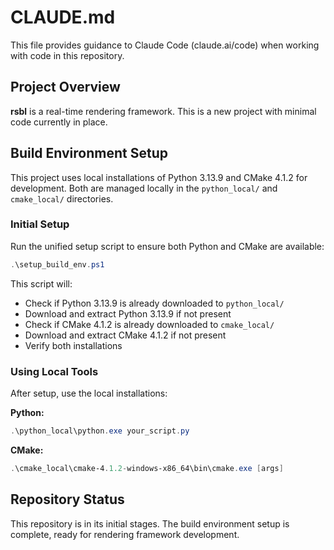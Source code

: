 # CLAUDE.md

This file provides guidance to Claude Code (claude.ai/code) when working with code in this repository.

## Project Overview

**rsbl** is a real-time rendering framework. This is a new project with minimal code currently in place.

## Build Environment Setup

This project uses local installations of Python 3.13.9 and CMake 4.1.2 for development. Both are managed locally in the `python_local/` and `cmake_local/` directories.

### Initial Setup

Run the unified setup script to ensure both Python and CMake are available:

```powershell
.\setup_build_env.ps1
```

This script will:
- Check if Python 3.13.9 is already downloaded to `python_local/`
- Download and extract Python 3.13.9 if not present
- Check if CMake 4.1.2 is already downloaded to `cmake_local/`
- Download and extract CMake 4.1.2 if not present
- Verify both installations

### Using Local Tools

After setup, use the local installations:

**Python:**
```powershell
.\python_local\python.exe your_script.py
```

**CMake:**
```powershell
.\cmake_local\cmake-4.1.2-windows-x86_64\bin\cmake.exe [args]
```

## Repository Status

This repository is in its initial stages. The build environment setup is complete, ready for rendering framework development.
